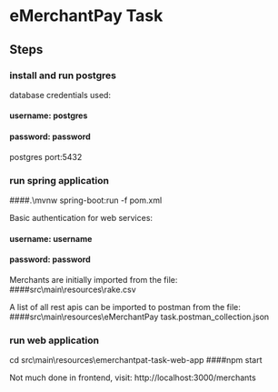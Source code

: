 # eMerchantPay Task

## Steps

### install and run postgres
database credentials used:
#### username: postgres
#### password: password

postgres
port:5432

### run spring application
####.\mvnw spring-boot:run -f pom.xml

Basic authentication for web services:
#### username: username
#### password: password

Merchants are initially imported from the file:
####src\main\resources\rake.csv

A list of all rest apis can be imported to postman from the file:
####src\main\resources\eMerchantPay task.postman_collection.json

### run web application
cd src\main\resources\emerchantpat-task-web-app
####npm start

Not much done in frontend, visit: http://localhost:3000/merchants 

